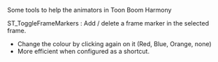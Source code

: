 Some tools to help the animators in Toon Boom Harmony

ST_ToggleFrameMarkers : Add / delete a frame marker in the selected frame. 
* Change the colour by clicking again on it (Red, Blue, Orange, none)
* More efficient when configured as a shortcut.
